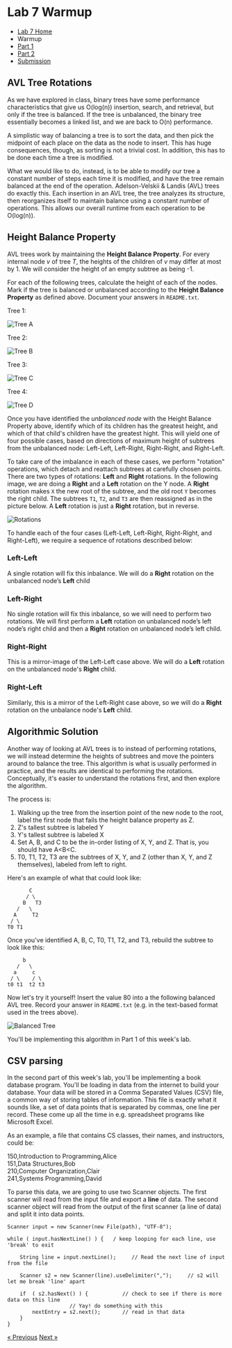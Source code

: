 # Lab 7 Warmup

* [Lab 7 Home](index.html)
* Warmup
* [Part 1](part1.html)
* [Part 2](part2.html)
* [Submission](submission.html)


## AVL Tree Rotations

As we have explored in class, binary trees have some performance characteristics that give us O(log(n)) insertion, search, and retrieval, but only if the tree is balanced.  If the tree is unbalanced, the binary tree essentially becomes a linked list, and we are back to O(n) performance.

A simplistic way of balancing a tree is to sort the data, and then pick the midpoint of each place on the data as the node to insert.  This has huge consequences, though, as sorting is not a trivial cost.  In addition, this has to be done each time a tree is modified.

What we would like to do, instead, is to be able to modify our tree a constant number of steps each time it is modified, and have the tree remain balanced at the end of the operation.  Adelson-Velskii & Landis (AVL) trees do exactly this.  Each insertion in an AVL tree, the tree analyzes its structure, then reorganizes itself to maintain balance using a constant number of operations. This allows our overall runtime from each operation to be O(log(n)).

## Height Balance Property

AVL trees work by maintaining the **Height Balance Property**.  For every internal node *v* of tree *T*, the heights of the children of *v* may differ at most by 1.  We will consider the height of an empty subtree as being -1.

For each of the following trees, calculate the height of each of the nodes.  Mark if the tree is balanced or unbalanced according to the **Height Balance Property** as defined above. Document your answers in `README.txt`.

Tree 1:

![Tree A](tree-a.png "Tree A")

Tree 2:

![Tree B](tree-b.png "Tree B")

Tree 3:

![Tree C](tree-c.png "Tree C")

Tree 4:

![Tree D](tree-d.png "Tree D")

Once you have identified the *unbalanced node* with the Height Balance Property above, identify which of its children has the greatest height, and which of that child's children have the greatest hight.  This will yield one of four possible cases, based on directions of maximum height of subtrees from the unbalanced node: Left-Left, Left-Right, Right-Right, and Right-Left.

To take care of the imbalance in each of these cases, we perform "rotation" operations, which detach and reattach subtrees at carefully chosen points. There are two types of rotations: **Left** and **Right** rotations. In the following image, we are doing a **Right** and a **Left** rotation on the Y node. A **Right** rotation makes `X` the new root of the subtree, and the old root `Y` becomes the right child. The subtrees `T1`, `T2`, and `T3` are then reassigned as in the picture below. A **Left** rotation is just a **Right** rotation, but in reverse.

![Rotations](rotations.png "Rotations")

To handle each of the four cases (Left-Left, Left-Right, Right-Right, and Right-Left), we require a sequence of rotations described below:

### Left-Left

A single rotation will fix this inbalance.  We will do a **Right** rotation on the unbalanced node’s **Left** child

### Left-Right

No single rotation will fix this inbalance, so we will need to perform two rotations.  We will first perform a **Left** rotation on unbalanced node’s left node’s right child and then a **Right** rotation on unbalanced node’s left child.

### Right-Right

This is a mirror-image of the Left-Left case above.  We will do a **Left** rotation on the unbalanced node's **Right** child.

### Right-Left

Similarly, this is a mirror of the Left-Right case above, so we will do a **Right** rotation on the unbalance node's **Left** child.

## Algorithmic Solution

Another way of looking at AVL trees is to instead of performing rotations, we will instead determine the heights of subtrees and move the pointers around to balance the tree.  This algorithm is what is usually performed in practice, and the results are identical to performing the rotations.  Conceptually, it's easier to understand the rotations first, and then explore the algorithm.

The process is:

1. Walking up the tree from the insertion point of the new node to the root, label the first node that fails the height balance property as Z.
1. Z's tallest subtree is labeled Y
1. Y's tallest subtree is labeled X
1. Set A, B, and C to be the in-order listing of X, Y, and Z. That is, you should have A<B<C.
4. T0, T1, T2, T3 are the subtrees of X, Y, and Z (other than X, Y, and Z themselves), labeled from left to right.

Here's an example of what that could look like:

  ```
         C
        / \
       B   T3
     /   \
    A     T2
   / \   
  T0 T1  
  ```
Once you've identified A, B, C, T0, T1, T2, and T3, rebuild the subtree to look like this:

  ```
       b
     /   \
    a     c
   / \    / \
  t0 t1  t2 t3
  ```
  
Now let's try it yourself! Insert the value 80 into a the following balanced AVL tree. Record your answer in `README.txt` (e.g. in the text-based format used in the trees above).

![Balanced Tree](tree.png "Balanced Tree")

You'll be implementing this algorithm in Part 1 of this week's lab.


## CSV parsing

In the second part of this week's lab, you'll be implementing a book database program. You'll be loading in data from the internet to build your database. Your data will be stored in a Comma Separated Values (CSV) file, a common way of storing tables of information.  This file is exactly what it sounds like, a set of data points that is separated by commas, one line per record. These come up all the time in e.g. spreadsheet programs like Microsoft Excel.

As an example, a file that contains CS classes, their names, and instructors, could be:

150,Introduction to Programming,Alice  
151,Data Structures,Bob  
210,Computer Organization,Clair  
241,Systems Programming,David

To parse this data, we are going to use two Scanner objects.  The first scanner will read from the input file and export a **line** of data.  The second scanner object will read from the output of the first scanner (a line of data) and split it into data points.


```
Scanner input = new Scanner(new File(path), "UTF-8");
	
while ( input.hasNextLine() ) {   / keep looping for each line, use 'break' to exit

	String line = input.nextLine();     // Read the next line of input from the file

	Scanner s2 = new Scanner(line).useDelimiter(",");     // s2 will let me break 'line' apart

	if  ( s2.hasNext() ) {           // check to see if there is more data on this line
					// Yay! do something with this
		nextEntry = s2.next();       // read in that data
	}
} 
```

[&laquo; Previous](index.html)   [Next &raquo;](part1.html)